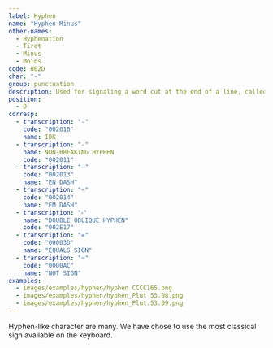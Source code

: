 ```yaml
---
label: Hyphen
name: "Hyphen-Minus"
other-names:
  - Hyphenation
  - Tiret
  - Minus
  - Moins
code: 002D
char: "-"
group: punctuation
description: Used for signaling a word cut at the end of a line, called an hyphenation
position:
  - D
corresp:
  - transcription: "‐"
    code: "002010"
    name: IDK
  - transcription: "‑"
    name: NON-BREAKING HYPHEN
    code: "002011"
  - transcription: "–"
    code: "002013"
    name: "EN DASH"
  - transcription: "–"
    code: "002014"
    name: "EM DASH"
  - transcription: "⸗"
    name: "DOUBLE OBLIQUE HYPHEN"
    code: "002E17"
  - transcription: "="
    code: "00003D"
    name: "EQUALS SIGN"
  - transcription: "¬"
    code: "0000AC"
    name: "NOT SIGN"
examples:
  - images/examples/hyphen/hyphen CCCC165.png
  - images/examples/hyphen/hyphen_Plut 53.08.png
  - images/examples/hyphen/hyphen_Plut.53.09.png
---
```


Hyphen-like character are many. We have chose to use the most classical sign available on the keyboard.